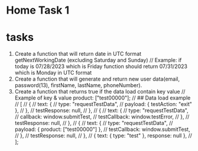 # Home Task 1

# tasks
1. Create a function that will return date in UTC format getNextWorkingDate (excluding Saturday and Sunday)
// Example: if today is 07/28/2023 which is Friday function should return 07/31/2023 which is Monday in UTC format
2. Create a function that will generate and return new user data(email, password(13), firstName, lastName, phoneNumber).
3. Create a function that returns true if the data load contain key value
// Example of key & value product: ["test00000"];
// ## Data load example
// [
//     {
//         text: {
//             type: "requestTestData",
//             payload: { testAction: "exit" },
//         },
//         testResponse: null,
//     },
//     {
//         text: {
//             type: "requestTestData",
//             callback: window.submitTest,
//             testCallback: window.testError,
//         },
//         testResponse: null,
//     },
//     {
//         text: {
//             type: "requestTestData",
//             payload: { product: ["test00000"] },
//             testCallback: window.submitTest,
//         },
//         testResponse: null,
//     },
//     { text: { type: "test" }, response: null },
// ];
